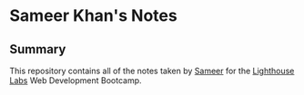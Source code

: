 
# Sameer Khan's Notes

## Summary

This repository contains all of the notes taken by [Sameer](https://github.com/SameerKhan-Dev) for the [Lighthouse Labs](https://www.lighthouselabs.ca/) Web Development Bootcamp.

